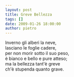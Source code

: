 ```yaml
---
layout: post
title: Greve Bellezza
tags: []
date: 2009-01-26 18:00:00
author: pietro
---
```

Inverno gli alberi la neve,<br/>lasciano le foglie cadere,<br/>per non morir sotto il suo peso,<br/>è bianco e bello e pure atteso;<br/>ma la bellezza tant'è greve<br/>ch'è stupenda quanto grave.
